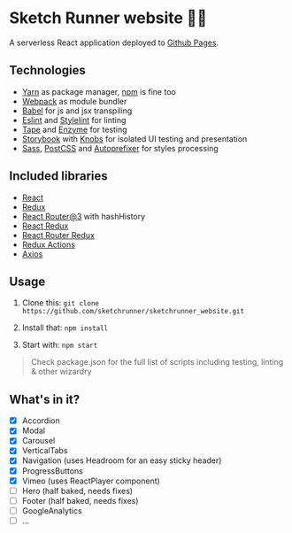 # Sketch Runner website 🏃🔥
A serverless React application deployed to [Github Pages](https://pages.github.com/).

## Technologies
* [Yarn](https://yarnpkg.com/) as package manager, [npm](https://www.npmjs.com/) is fine too
* [Webpack](https://webpack.github.io/) as module bundler
* [Babel](https://babeljs.io/) for js and jsx transpiling
* [Eslint](http://eslint.org/) and [Stylelint](http://stylelint.io/) for linting
* [Tape](https://github.com/substack/tape) and [Enzyme](http://airbnb.io/enzyme/) for testing
* [Storybook](https://getstorybook.io/) with [Knobs](https://github.com/storybooks/storybook-addon-knobs) for isolated UI testing and presentation
* [Sass](http://sass-lang.com/), [PostCSS](http://postcss.org/) and [Autoprefixer](https://github.com/postcss/autoprefixer) for styles processing


## Included libraries
* [React](https://github.com/facebook/react)
* [Redux](https://github.com/reactjs/redux)
* [React Router@3](https://github.com/ReactTraining/react-router) with hashHistory
* [React Redux](https://github.com/reactjs/react-redux)
* [React Router Redux](https://github.com/reactjs/react-router-redux)
* [Redux Actions](https://github.com/acdlite/redux-actions)
* [Axios](https://github.com/mzabriskie/axios)


## Usage

1. Clone this: `git clone https://github.com/sketchrunner/sketchrunner_website.git`

2. Install that: `npm install`

3. Start with: `npm start`

> Check package.json for the full list of scripts including testing, linting & other wizardry



## What's in it?

- [x] Accordion
- [x] Modal
- [x] Carousel
- [x] VerticalTabs
- [x] Navigation (uses Headroom for an easy sticky header)
- [x] ProgressButtons
- [x] Vimeo (uses ReactPlayer component)
- [ ] Hero (half baked, needs fixes)
- [ ] Footer (half baked, needs fixes)
- [ ] GoogleAnalytics
- [ ] …

